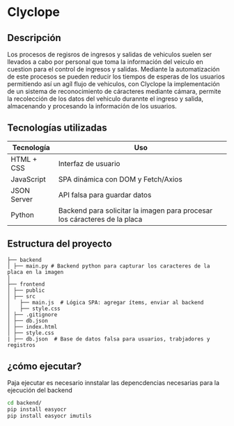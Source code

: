 # Clyclope
## Descripción

Los procesos de regisros de ingresos y salidas de vehiculos suelen ser llevados a cabo por personal que toma la información del veiculo en cuestion para el control de ingresos y salidas.
Mediante la automatización de este procesos se pueden reducir los tiempos de esperas de los usuarios permitiendo así un agíl flujo de vehiculos, con Clyclope la implementación de un sistema
de reconocimiento de cáracteres mediante cámara, permite la recolección de los datos del vehiculo durannte el ingreso y salida, almacenando y procesando la información de los usuarios.

## Tecnologías utilizadas

| Tecnología        | Uso                                 |
| ----------------- | ----------------------------------- |
| HTML + CSS        | Interfaz de usuario                 |
| JavaScript        | SPA dinámica con DOM y Fetch/Axios  |
| JSON Server       | API falsa para guardar datos        |
| Python            | Backend para solicitar la imagen para procesar los cáracteres de la placa |

## Estructura del proyecto

```
├── backend
│ ├── main.py # Backend python para capturar los caracteres de la placa en la imagen 
│
├── frontend
│ ├── public
│ ├── src
│   ├── main.js  # Lógica SPA: agregar ítems, enviar al backend
│   ├── style.css
│ ├── .gitignore
│ ├── db.json
│ ├── index.html
│ ├── style.css
| ├── db.json  # Base de datos falsa para usuarios, trabjadores y registros
```

## ¿cómo ejecutar?

Paja ejecutar es necesario innstalar las depencdencias necesarias para la ejecución del backend

```bash
cd backend/
pip install easyocr
pip install easyocr imutils
```
